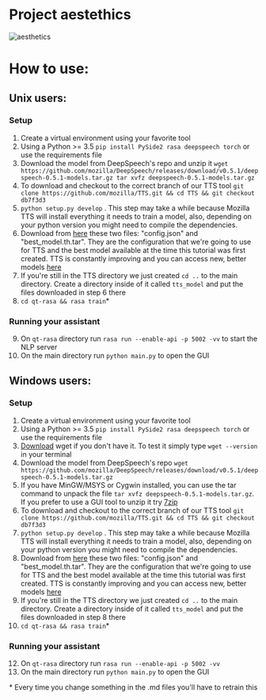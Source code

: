# Project aestethics

![aesthetics](https://psychonautgirl.space/images/project_aesthetics.png)

# How to use:

## Unix users:

### Setup

1. Create a virtual environment using your favorite tool
2. Using a Python >= 3.5 `pip install PySide2 rasa deepspeech torch` or use the requirements file
3. Download the model from DeepSpeech's repo and unzip it `wget https://github.com/mozilla/DeepSpeech/releases/download/v0.5.1/deepspeech-0.5.1-models.tar.gz tar xvfz deepspeech-0.5.1-models.tar.gz`
4. To download and checkout to the correct branch of our TTS tool `git clone https://github.com/mozilla/TTS.git && cd TTS && git checkout db7f3d3`
5. `python setup.py develop` . This step may take a while because Mozilla TTS will install everything it needs to train a model, also, depending on your python version you might need to compile the dependencies.
6. Download from [here](https://drive.google.com/drive/folders/1GU8WGix98WrR3ayjoiirmmbLUZzwg4n0) these two files: "config.json" and "best_model.th.tar". They are the configuration that we're going to use for TTS and the best model available at the time this tutorial was first created. TTS is constantly improving and you can access new, better models [here](https://github.com/mozilla/TTS/wiki/Released-Models)
7. If you're still in the TTS directory we just created `cd ..` to the main directory. Create a directory inside of it called `tts_model` and put the files downloaded in step 6 there
8. `cd qt-rasa && rasa train`\*

### Running your assistant

9. On `qt-rasa` directory run `rasa run --enable-api -p 5002 -vv` to start the NLP server
10. On the main directory run `python main.py` to open the GUI

## Windows users:

### Setup

1. Create a virtual environment using your favorite tool
2. Using a Python >= 3.5 `pip install PySide2 rasa deepspeech torch` or use the requirements file
3. [Download](http://gnuwin32.sourceforge.net/packages/wget.htm) wget if you don't have it. To test it simply type `wget --version` in your terminal
4. Download the model from DeepSpeech's repo `wget https://github.com/mozilla/DeepSpeech/releases/download/v0.5.1/deepspeech-0.5.1-models.tar.gz`
5. If you have MinGW/MSYS or Cygwin installed, you can use the tar command to unpack the file `tar xvfz deepspeech-0.5.1-models.tar.gz`. If you prefer to use a GUI tool to unzip it try [7zip](https://www.7-zip.org/)
6. To download and checkout to the correct branch of our TTS tool `git clone https://github.com/mozilla/TTS.git && cd TTS && git checkout db7f3d3`
7. `python setup.py develop` . This step may take a while because Mozilla TTS will install everything it needs to train a model, also, depending on your python version you might need to compile the dependencies.
8. Download from [here](https://drive.google.com/drive/folders/1GU8WGix98WrR3ayjoiirmmbLUZzwg4n0) these two files: "config.json" and "best_model.th.tar". They are the configuration that we're going to use for TTS and the best model available at the time this tutorial was first created. TTS is constantly improving and you can access new, better models [here](https://github.com/mozilla/TTS/wiki/Released-Models)
9. If you're still in the TTS directory we just created `cd ..` to the main directory. Create a directory inside of it called `tts_model` and put the files downloaded in step 8 there
11. `cd qt-rasa && rasa train`\*

### Running your assistant

12. On `qt-rasa` directory run `rasa run --enable-api -p 5002 -vv`
13. On the main directory run `python main.py` to open the GUI

\* Every time you change something in the .md files you'll have to retrain this

